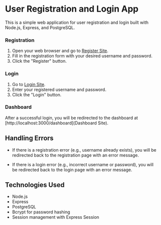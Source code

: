 # User Registration and Login App

This is a simple web application for user registration and login built with Node.js, Express, and PostgreSQL.


### Registration

1. Open your web browser and go to [Register Site](http://localhost:3000/register).
2. Fill in the registration form with your desired username and password.
3. Click the "Register" button.

   

### Login

1. Go to [Login Site](http://localhost:3000/login).
2. Enter your registered username and password.
3. Click the "Login" button.

### Dashboard

After a successful login, you will be redirected to the dashboard at [http://localhost:3000/dashboard](Dashboard Site).

## Handling Errors

- If there is a registration error (e.g., username already exists), you will be redirected back to the registration page with an error message.

- If there is a login error (e.g., incorrect username or password), you will be redirected back to the login page with an error message.

## Technologies Used

- Node.js
- Express
- PostgreSQL
- Bcrypt for password hashing
- Session management with Express Session


